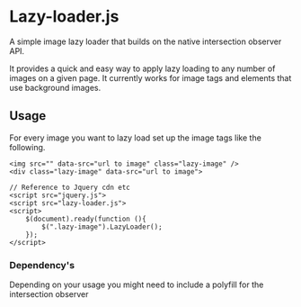 # Lazy-loader.js

A simple image lazy loader that builds on the native intersection observer API.

It provides a quick and easy way to apply lazy loading to any number of images 
on a given page. It currently works for image tags and elements that use background images. 


## Usage

For every image you want to lazy load set up the image tags like the following.

```
<img src="" data-src="url to image" class="lazy-image" />
<div class="lazy-image" data-src="url to image">

// Reference to Jquery cdn etc
<script src="jquery.js">
<script src="lazy-loader.js">
<script>
    $(document).ready(function (){
        $(".lazy-image").LazyLoader();
    });
</script>
```

### Dependency's

Depending on your usage you might need to include a polyfill for the intersection observer